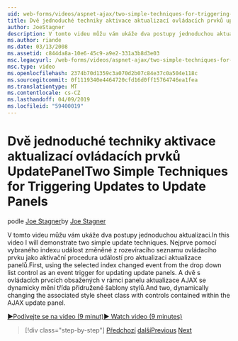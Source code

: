 ```yaml
---
uid: web-forms/videos/aspnet-ajax/two-simple-techniques-for-triggering-updates-to-update-panels
title: Dvě jednoduché techniky aktivace aktualizací ovládacích prvků updatepanels | Dokumentace Microsoftu
author: JoeStagner
description: V tomto videu můžu vám ukáže dva postupy jednoduchou aktualizaci. Nejprve pomocí vybraného indexu událost změněné z rozevíracího seznamu ovládacího prvku jako události trig...
ms.author: riande
ms.date: 03/13/2008
ms.assetid: c844da8a-10e6-45c9-a9e2-331a3b8d3e03
msc.legacyurl: /web-forms/videos/aspnet-ajax/two-simple-techniques-for-triggering-updates-to-update-panels
msc.type: video
ms.openlocfilehash: 2374b70d1359c3a070d2b07c84e37c0a504e118c
ms.sourcegitcommit: 0f1119340e4464720cfd16d0ff15764746ea1fea
ms.translationtype: MT
ms.contentlocale: cs-CZ
ms.lasthandoff: 04/09/2019
ms.locfileid: "59400019"
---
```

# <a name="two-simple-techniques-for-triggering-updates-to-update-panels"></a><span data-ttu-id="2d31f-104">Dvě jednoduché techniky aktivace aktualizací ovládacích prvků UpdatePanel</span><span class="sxs-lookup"><span data-stu-id="2d31f-104">Two Simple Techniques for Triggering Updates to Update Panels</span></span>

<span data-ttu-id="2d31f-105">podle [Joe Stagner](https://github.com/JoeStagner)</span><span class="sxs-lookup"><span data-stu-id="2d31f-105">by [Joe Stagner](https://github.com/JoeStagner)</span></span>

<span data-ttu-id="2d31f-106">V tomto videu můžu vám ukáže dva postupy jednoduchou aktualizaci.</span><span class="sxs-lookup"><span data-stu-id="2d31f-106">In this video I will demonstrate two simple update techniques.</span></span> <span data-ttu-id="2d31f-107">Nejprve pomocí vybraného indexu událost změněné z rozevíracího seznamu ovládacího prvku jako aktivační procedura událostí pro aktualizaci aktualizace panelů.</span><span class="sxs-lookup"><span data-stu-id="2d31f-107">First, using the selected index changed event from the drop down list control as an event trigger for updating update panels.</span></span> <span data-ttu-id="2d31f-108">A dvě s ovládacích prvcích obsažených v rámci panelu aktualizace AJAX se dynamicky mění třída přidružené šablony stylů.</span><span class="sxs-lookup"><span data-stu-id="2d31f-108">And two, dynamically changing the associated style sheet class with controls contained within the AJAX update panel.</span></span>

[<span data-ttu-id="2d31f-109">&#9654;Podívejte se na video (9 minut)</span><span class="sxs-lookup"><span data-stu-id="2d31f-109">&#9654; Watch video (9 minutes)</span></span>](https://channel9.msdn.com/Blogs/ASP-NET-Site-Videos/two-simple-techniques-for-triggering-updates-to-update-panels)

> [!div class="step-by-step"]
> <span data-ttu-id="2d31f-110">[Předchozí](how-do-i-retrieve-values-from-server-side-ajax-controls.md)
> [další](use-aspnet-ajax-cascading-drop-down-control-to-access-a-database.md)</span><span class="sxs-lookup"><span data-stu-id="2d31f-110">[Previous](how-do-i-retrieve-values-from-server-side-ajax-controls.md)
[Next](use-aspnet-ajax-cascading-drop-down-control-to-access-a-database.md)</span></span>
